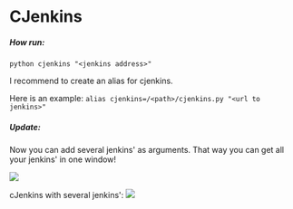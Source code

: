 CJenkins
=======

##### How run: 
`python cjenkins "<jenkins address>"`

I recommend to create an alias for cjenkins.

Here is an example:
`alias cjenkins=/<path>/cjenkins.py "<url to jenkins>"`

##### Update:
Now you can add several jenkins' as arguments. That way you can get all your jenkins' in one window!

![](https://raw.github.com/mariushe/cjenkins/master/cjenkins.png)

cJenkins with several jenkins':
![](https://raw.github.com/mariushe/cjenkins/master/cjenkinsWithSeveralJenkins.png)
